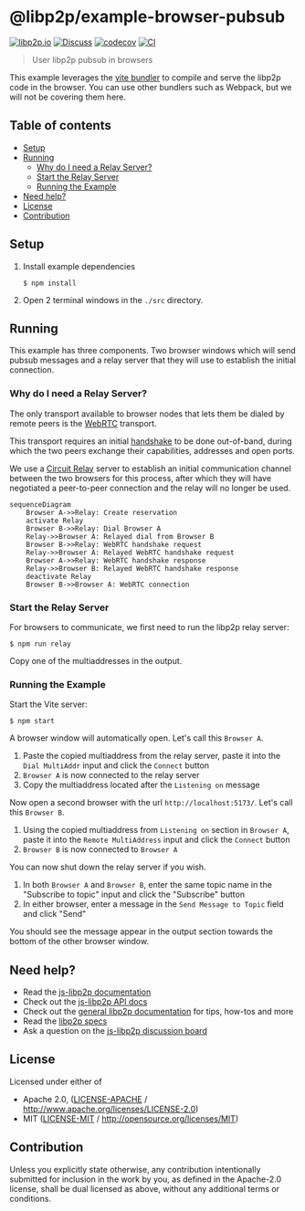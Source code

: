 # @libp2p/example-browser-pubsub <!-- omit in toc -->

[![libp2p.io](https://img.shields.io/badge/project-libp2p-yellow.svg?style=flat-square)](http://libp2p.io/)
[![Discuss](https://img.shields.io/discourse/https/discuss.libp2p.io/posts.svg?style=flat-square)](https://discuss.libp2p.io)
[![codecov](https://img.shields.io/codecov/c/github/libp2p/js-libp2p-examples.svg?style=flat-square)](https://codecov.io/gh/libp2p/js-libp2p-examples)
[![CI](https://img.shields.io/github/actions/workflow/status/libp2p/js-libp2p-examples/ci.yml?branch=main\&style=flat-square)](https://github.com/libp2p/js-libp2p-examples/actions/workflows/ci.yml?query=branch%3Amain)

> User libp2p pubsub in browsers

This example leverages the [vite bundler](https://vitejs.dev/) to compile and serve the libp2p code in the browser. You can use other bundlers such as Webpack, but we will not be covering them here.

## Table of contents <!-- omit in toc -->

- [Setup](#setup)
- [Running](#running)
  - [Why do I need a Relay Server?](#why-do-i-need-a-relay-server)
  - [Start the Relay Server](#start-the-relay-server)
  - [Running the Example](#running-the-example)
- [Need help?](#need-help)
- [License](#license)
- [Contribution](#contribution)

## Setup

1. Install example dependencies
    ```console
    $ npm install
    ```
2. Open 2 terminal windows in the `./src` directory.

## Running

This example has three components.  Two browser windows which will send pubsub messages and a relay server that they will use to establish the initial connection.

### Why do I need a Relay Server?

The only transport available to browser nodes that lets them be dialed by remote peers is the [WebRTC](https://www.npmjs.com/package/@libp2p/webrtc) transport.

This transport requires an initial [handshake](https://en.wikipedia.org/wiki/Session_Description_Protocol) to be done out-of-band, during which the two peers exchange their capabilities, addresses and open ports.

We use a [Circuit Relay](https://docs.libp2p.io/concepts/nat/circuit-relay/) server to establish an initial communication channel between the two browsers for this process, after which they will have negotiated a peer-to-peer connection and the relay will no longer be used.

```mermaid
sequenceDiagram
    Browser A->>Relay: Create reservation
    activate Relay
    Browser B->>Relay: Dial Browser A
    Relay->>Browser A: Relayed dial from Browser B
    Browser B->>Relay: WebRTC handshake request
    Relay->>Browser A: Relayed WebRTC handshake request
    Browser A->>Relay: WebRTC handshake response
    Relay->>Browser B: Relayed WebRTC handshake response
    deactivate Relay
    Browser B->>Browser A: WebRTC connection
```

### Start the Relay Server

For browsers to communicate, we first need to run the libp2p relay server:

```console
$ npm run relay
```

Copy one of the multiaddresses in the output.

### Running the Example

Start the Vite server:

```console
$ npm start
```

A browser window will automatically open. Let's call this `Browser A`.

1. Paste the copied multiaddress from the relay server, paste it into the `Dial MultiAddr` input and click the `Connect` button
2. `Browser A` is now connected to the relay server
3. Copy the multiaddress located after the `Listening on` message

Now open a second browser with the url `http://localhost:5173/`. Let's call this `Browser B`.

1. Using the copied multiaddress from `Listening on` section in `Browser A`, paste it into the `Remote MultiAddress` input and click the `Connect` button
2. `Browser B` is now connected to `Browser A`

You can now shut down the relay server if you wish.

1. In both `Browser A` and `Browser B`, enter the same topic name in the "Subscribe to topic" input and click the "Subscribe" button
2. In either browser, enter a message in the `Send Message to Topic` field and click "Send"

You should see the message appear in the output section towards the bottom of the other browser window.

## Need help?

- Read the [js-libp2p documentation](https://github.com/libp2p/js-libp2p/tree/main/doc)
- Check out the [js-libp2p API docs](https://libp2p.github.io/js-libp2p/)
- Check out the [general libp2p documentation](https://docs.libp2p.io) for tips, how-tos and more
- Read the [libp2p specs](https://github.com/libp2p/specs)
- Ask a question on the [js-libp2p discussion board](https://github.com/libp2p/js-libp2p/discussions)

## License

Licensed under either of

- Apache 2.0, ([LICENSE-APACHE](LICENSE-APACHE) / <http://www.apache.org/licenses/LICENSE-2.0>)
- MIT ([LICENSE-MIT](LICENSE-MIT) / <http://opensource.org/licenses/MIT>)

## Contribution

Unless you explicitly state otherwise, any contribution intentionally submitted
for inclusion in the work by you, as defined in the Apache-2.0 license, shall be
dual licensed as above, without any additional terms or conditions.
